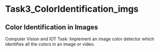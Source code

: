 # Task3_ColorIdentification_imgs
## Color Identification in Images
Computer Vision and IOT Task: Implement an image color detector which identifies all the colors in an image or video.
